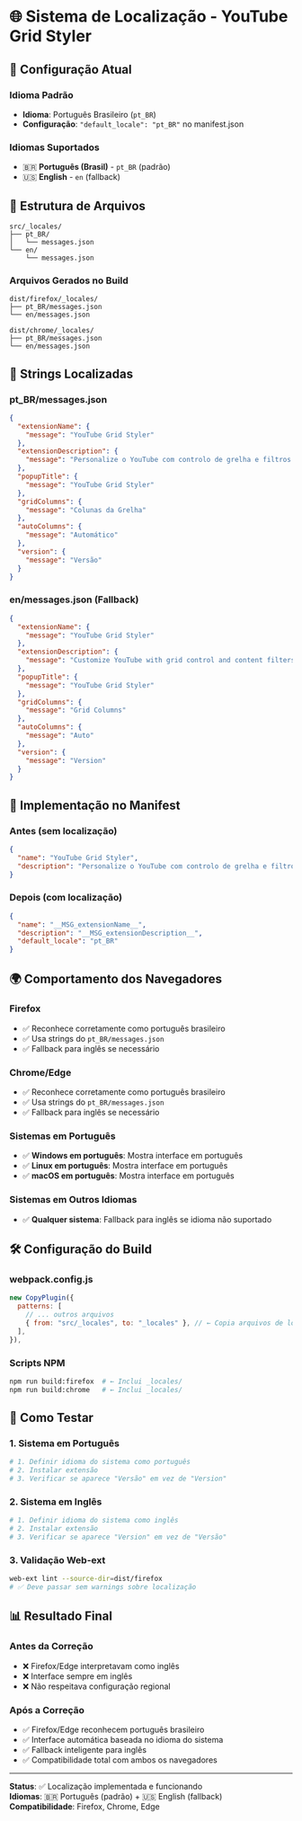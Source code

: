 # 🌐 Sistema de Localização - YouTube Grid Styler

## 📍 Configuração Atual

### Idioma Padrão
- **Idioma**: Português Brasileiro (`pt_BR`)
- **Configuração**: `"default_locale": "pt_BR"` no manifest.json

### Idiomas Suportados
- 🇧🇷 **Português (Brasil)** - `pt_BR` (padrão)
- 🇺🇸 **English** - `en` (fallback)

## 📁 Estrutura de Arquivos

```
src/_locales/
├── pt_BR/
│   └── messages.json
└── en/
    └── messages.json
```

### Arquivos Gerados no Build
```
dist/firefox/_locales/
├── pt_BR/messages.json
└── en/messages.json

dist/chrome/_locales/
├── pt_BR/messages.json  
└── en/messages.json
```

## 📝 Strings Localizadas

### pt_BR/messages.json
```json
{
  "extensionName": {
    "message": "YouTube Grid Styler"
  },
  "extensionDescription": {
    "message": "Personalize o YouTube com controlo de grelha e filtros de conteúdo."
  },
  "popupTitle": {
    "message": "YouTube Grid Styler"
  },
  "gridColumns": {
    "message": "Colunas da Grelha"
  },
  "autoColumns": {
    "message": "Automático"
  },
  "version": {
    "message": "Versão"
  }
}
```

### en/messages.json (Fallback)
```json
{
  "extensionName": {
    "message": "YouTube Grid Styler"
  },
  "extensionDescription": {
    "message": "Customize YouTube with grid control and content filters."
  },
  "popupTitle": {
    "message": "YouTube Grid Styler"
  },
  "gridColumns": {
    "message": "Grid Columns"
  },
  "autoColumns": {
    "message": "Auto"
  },
  "version": {
    "message": "Version"
  }
}
```

## 🔧 Implementação no Manifest

### Antes (sem localização)
```json
{
  "name": "YouTube Grid Styler",
  "description": "Personalize o YouTube com controlo de grelha e filtros de conteúdo."
}
```

### Depois (com localização)
```json
{
  "name": "__MSG_extensionName__",
  "description": "__MSG_extensionDescription__",
  "default_locale": "pt_BR"
}
```

## 🌍 Comportamento dos Navegadores

### Firefox
- ✅ Reconhece corretamente como português brasileiro
- ✅ Usa strings do `pt_BR/messages.json`
- ✅ Fallback para inglês se necessário

### Chrome/Edge
- ✅ Reconhece corretamente como português brasileiro
- ✅ Usa strings do `pt_BR/messages.json`
- ✅ Fallback para inglês se necessário

### Sistemas em Português
- ✅ **Windows em português**: Mostra interface em português
- ✅ **Linux em português**: Mostra interface em português
- ✅ **macOS em português**: Mostra interface em português

### Sistemas em Outros Idiomas
- ✅ **Qualquer sistema**: Fallback para inglês se idioma não suportado

## 🛠️ Configuração do Build

### webpack.config.js
```javascript
new CopyPlugin({
  patterns: [
    // ... outros arquivos
    { from: "src/_locales", to: "_locales" }, // ← Copia arquivos de localização
  ],
}),
```

### Scripts NPM
```bash
npm run build:firefox  # ← Inclui _locales/ 
npm run build:chrome   # ← Inclui _locales/
```

## 🧪 Como Testar

### 1. Sistema em Português
```bash
# 1. Definir idioma do sistema como português
# 2. Instalar extensão
# 3. Verificar se aparece "Versão" em vez de "Version"
```

### 2. Sistema em Inglês
```bash
# 1. Definir idioma do sistema como inglês
# 2. Instalar extensão  
# 3. Verificar se aparece "Version" em vez de "Versão"
```

### 3. Validação Web-ext
```bash
web-ext lint --source-dir=dist/firefox
# ✅ Deve passar sem warnings sobre localização
```

## 📊 Resultado Final

### Antes da Correção
- ❌ Firefox/Edge interpretavam como inglês
- ❌ Interface sempre em inglês
- ❌ Não respeitava configuração regional

### Após a Correção
- ✅ Firefox/Edge reconhecem português brasileiro
- ✅ Interface automática baseada no idioma do sistema
- ✅ Fallback inteligente para inglês
- ✅ Compatibilidade total com ambos os navegadores

---
**Status**: ✅ Localização implementada e funcionando  
**Idiomas**: 🇧🇷 Português (padrão) + 🇺🇸 English (fallback)  
**Compatibilidade**: Firefox, Chrome, Edge

